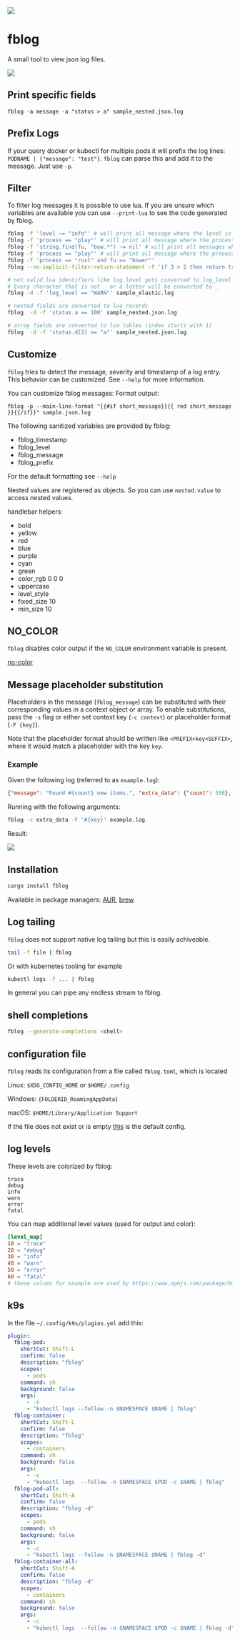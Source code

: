![](./logo/fblog_small.png)

# fblog


A small tool to view json log files.

![](demo.png)

## Print specific fields

``` shell-script
fblog -a message -a "status > a" sample_nested.json.log
```

## Prefix Logs

If your query docker or kubectl for multiple pods it will prefix the log
lines: `PODNAME | {"message": "test"}`. `fblog` can parse this and add
it to the message. Just use `-p`.

## Filter

To filter log messages it is possible to use lua. If you are unsure
which variables are available you can use `--print-lua` to see the code
generated by fblog.

```bash
fblog -f 'level ~= "info"' # will print all message where the level is not info
fblog -f 'process == "play"' # will print all message where the process is play
fblog -f 'string.find(fu, "bow.*") ~= nil' # will print all messages where fu starts with bow
fblog -f 'process == "play"' # will print all message where the process is play
fblog -f 'process == "rust" and fu == "bower"'
fblog --no-implicit-filter-return-statement -f 'if 3 > 2 then return true else return false end'

# not valid lua identifiers like log.level gets converted to log_level.
# Every character that is not _ or a letter will be converted to _
fblog -d -f 'log_level == "WARN"' sample_elastic.log

# nested fields are converted to lua records
fblog  -d -f 'status.a == 100' sample_nested.json.log

# array fields are converted to lua tables (index starts with 1)
fblog  -d -f 'status.d[2] == "a"' sample_nested.json.log
```

## Customize

`fblog` tries to detect the message, severity and timestamp of a log
entry. This behavior can be customized. See `--help` for more
information.

You can customize fblog messages: Format output:

``` shell-script
fblog -p --main-line-format "{{#if short_message}}{{ red short_message }}{{/if}}" sample.json.log
```

The following sanitized variables are provided by fblog:

-   fblog_timestamp
-   fblog_level
-   fblog_message
-   fblog_prefix

For the default formatting see `--help`

Nested values are registered as objects. So you can use `nested.value`
to access nested values.

handlebar helpers:

-   bold
-   yellow
-   red
-   blue
-   purple
-   cyan
-   green
-   color_rgb 0 0 0
-   uppercase
-   level_style
-   fixed_size 10
-   min_size 10

## NO_COLOR

`fblog` disables color output if the `NO_COLOR` environment variable is
present.

[no-color](https://no-color.org/)

## Message placeholder substitution

Placeholders in the message (`fblog_message`) can be substituted with
their corresponding values in a context object or array. To enable
substitutions, pass the `-s` flag or either set context key
(`-c context`) or placeholder format (`-F {key}`).

Note that the placeholder format should be written like
`<PREFIX>key<SUFFIX>`, where it would match a placeholder with the key
`key`.

### Example

Given the following log (referred to as `example.log`):

``` json
{"message": "Found #{count} new items.", "extra_data": {"count": 556}, "level": "info"}
```

Running with the following arguments:

``` bash
fblog -c extra_data -F '#{key}' example.log
```

Result:

![](./res/placeholder-example1.svg)

## Installation

``` bash
cargo install fblog
```

Available in package managers:
[AUR](https://aur.archlinux.org/packages/fblog/),
[brew](https://formulae.brew.sh/formula/fblog)

## Log tailing

`fblog` does not support native log tailing but this is easily
achiveable.

``` bash
tail -f file | fblog
```

Or with kubernetes tooling for example

``` bash
kubectl logs -f ... | fblog
```

In general you can pipe any endless stream to fblog.


## shell completions

```bash
fblog --generate-completions <shell>
```


## configuration file

`fblog` reads its configuration from a file called `fblog.toml`, which is located

Linux: `$XDG_CONFIG_HOME` or `$HOME/.config`

Windows: `{FOLDERID_RoamingAppData}`

macOS: `$HOME/Library/Application Support`

If the file does not exist or is empty [this](./default_config.toml) is the default config.


## log levels
These levels are colorized by fblog:

```
trace
debug
info
warn
error
fatal
```

You can map additional level values (used for output and color):
```toml
[level_map]
10 = "trace"
20 = "debug"
30 = "info"
40 = "warn"
50 = "error"
60 = "fatal"
# these values for example are used by https://www.npmjs.com/package/bunyan#levels
```

## k9s

In the file `~/.config/k9s/plugins.yml` add this:

```yaml
plugin:
  fblog-pod:
    shortCut: Shift-L
    confirm: false
    description: "fblog"
    scopes:
      - pods
    command: sh
    background: false
    args:
      - -c
      - "kubectl logs --follow -n $NAMESPACE $NAME | fblog"
  fblog-container:
    shortCut: Shift-L
    confirm: false
    description: "fblog"
    scopes:
      - containers
    command: sh
    background: false
    args:
      - -c
      - "kubectl logs  --follow -n $NAMESPACE $POD -c $NAME | fblog"
  fblog-pod-all:
    shortCut: Shift-A
    confirm: false
    description: "fblog -d"
    scopes:
      - pods
    command: sh
    background: false
    args:
      - -c
      - "kubectl logs --follow -n $NAMESPACE $NAME | fblog -d"
  fblog-container-all:
    shortCut: Shift-A
    confirm: false
    description: "fblog -d"
    scopes:
      - containers
    command: sh
    background: false
    args:
      - -c
      - "kubectl logs  --follow -n $NAMESPACE $POD -c $NAME | fblog -d"
```
